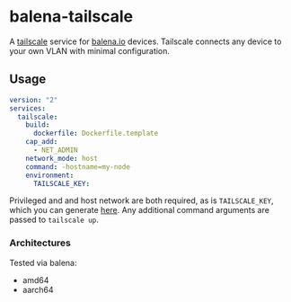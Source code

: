 # balena-tailscale

A [tailscale](https://tailscale.com) service for [balena.io](balena.io) devices. Tailscale connects any device to your 
own VLAN with minimal configuration.

## Usage
```yaml
version: "2"
services:
  tailscale:
    build:
      dockerfile: Dockerfile.template
    cap_add:
      - NET_ADMIN
    network_mode: host
    command: -hostname=my-node
    environment:
      TAILSCALE_KEY: 
```
Privileged and and host network are both required, as is `TAILSCALE_KEY`, which you can generate 
[here](https://login.tailscale.com/admin/authkeys). Any additional command arguments are passed to `tailscale up`.

### Architectures
Tested via balena:
- amd64
- aarch64
